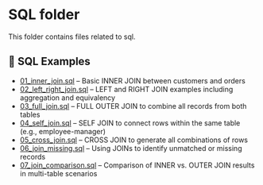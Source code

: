 # SQL folder

This folder contains files related to sql.


## 🧪 SQL Examples

- [01_inner_join.sql](./sql/01_inner_join.sql) – Basic INNER JOIN between customers and orders  
- [02_left_right_join.sql](sql/02_left_right_join.sql) – LEFT and RIGHT JOIN examples including aggregation and equivalency  
- [03_full_join.sql](./sql/03_full_join.sql) – FULL OUTER JOIN to combine all records from both tables  
- [04_self_join.sql](./sql/04_self_join.sql) – SELF JOIN to connect rows within the same table (e.g., employee-manager)  
- [05_cross_join.sql](./sql/05_cross_join.sql) – CROSS JOIN to generate all combinations of rows  
- [06_join_missing.sql](./sql/06_join_missing.sql) – Using JOINs to identify unmatched or missing records  
- [07_join_comparison.sql](./sql/07_join_comparison.sql) – Comparison of INNER vs. OUTER JOIN results in multi-table scenarios  
